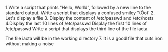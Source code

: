 1.Write a script that prints “Hello, World”, followed by a new line to the standard output.
Write a script that displays a confused smiley "(Ôo)'
2. Let's display a file
 3. Display the content of /etc/passwd and /etc/hosts
4.Display the last 10 lines of /etc/passwd
Display the first 10 lines of /etc/passwd
Write a script that displays the third line of the file iacta.

The file iacta will be in the working directory
7. It is a good file that cuts iron without making a noise 

